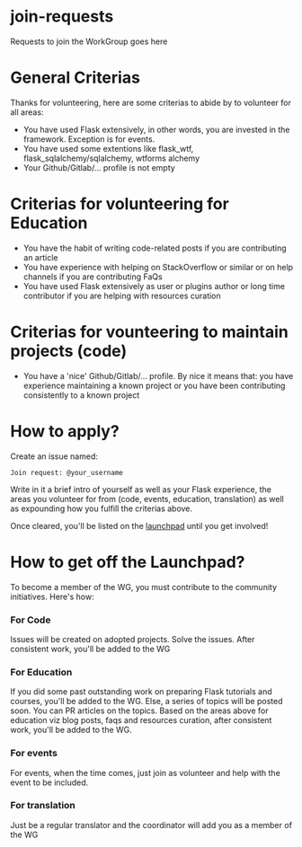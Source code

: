 # join-requests

Requests to join the WorkGroup goes here

# General Criterias

Thanks for volunteering, here are some criterias to abide by to volunteer for all areas:

- You have used Flask extensively, in other words, you are invested in the framework. Exception is for events.
- You have used some extentions like flask_wtf, flask_sqlalchemy/sqlalchemy, wtforms alchemy
- Your Github/Gitlab/... profile is not empty

# Criterias for volunteering for Education

- You have the habit of writing code-related posts if you are contributing an article
- You have experience with helping on StackOverflow or similar or on help channels if you are contributing FaQs
- You have used Flask extensively as user or plugins author or long time contributor if you are helping with resources curation

# Criterias for vounteering to maintain projects (code)

- You have a 'nice' Github/Gitlab/... profile. By nice it means that: you have experience maintaining a known project or you have been contributing consistently to a known project

# How to apply?

Create an issue named: 

`Join request: @your_username`

Write in it a brief intro of yourself as well as your Flask experience, the areas you volunteer for from (code, events, education, translation) as well as expounding how you fulfill the criterias above.

Once cleared, you'll be listed on the [launchpad](https://github.com/flaskcwg/join-requests/issues/1) until you get involved!

# How to get off the Launchpad?

To become a member of the WG, you must contribute to the community initiatives. Here's how:

### For Code

Issues will be created on adopted projects. Solve the issues. After consistent work, you'll be added to the WG

### For Education

If you did some past outstanding work on preparing Flask tutorials and courses, you'll be added to the WG. Else, a series of topics will be posted soon. You can PR articles on the topics. Based on the areas above for education viz blog posts, faqs and resources curation, after consistent work, you'll be added to the WG.

### For events

For events, when the time comes, just join as volunteer and help with the event to be included.

### For translation

Just be a regular translator and the coordinator will add you as a member of the WG
